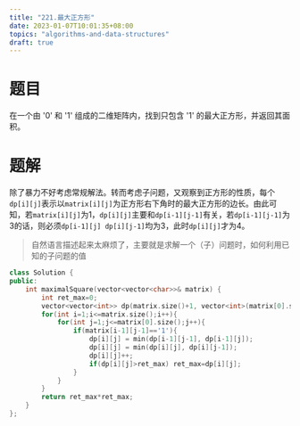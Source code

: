 ```yaml
---
title: "221.最大正方形"
date: 2023-01-07T10:01:35+08:00
topics: "algorithms-and-data-structures"
draft: true
---
```


# 题目
在一个由 '0' 和 '1' 组成的二维矩阵内，找到只包含 '1' 的最大正方形，并返回其面积。

# 题解
除了暴力不好考虑常规解法。转而考虑子问题，又观察到正方形的性质，每个`dp[i][j]`表示以`matrix[i][j]`为正方形右下角时的最大正方形的边长。由此可知，若`matrix[i][j]`为1，`dp[i][j]`主要和`dp[i-1][j-1]`有关，若`dp[i-1][j-1]`为3的话，则必须`dp[i-1][j] dp[i][j-1]`均为3，此时`dp[i][j]`才为4。
> 自然语言描述起来太麻烦了，主要就是求解一个（子）问题时，如何利用已知的子问题的值

```cpp
class Solution {
public:
    int maximalSquare(vector<vector<char>>& matrix) {
        int ret_max=0;
        vector<vector<int>> dp(matrix.size()+1, vector<int>(matrix[0].size()+1, 0));
        for(int i=1;i<=matrix.size();i++){
            for(int j=1;j<=matrix[0].size();j++){
                if(matrix[i-1][j-1]=='1'){
                    dp[i][j] = min(dp[i-1][j-1], dp[i-1][j]);
                    dp[i][j] = min(dp[i][j], dp[i][j-1]);
                    dp[i][j]++;
                    if(dp[i][j]>ret_max) ret_max=dp[i][j];
                }
            }
        }
        return ret_max*ret_max;
    }
};
```
